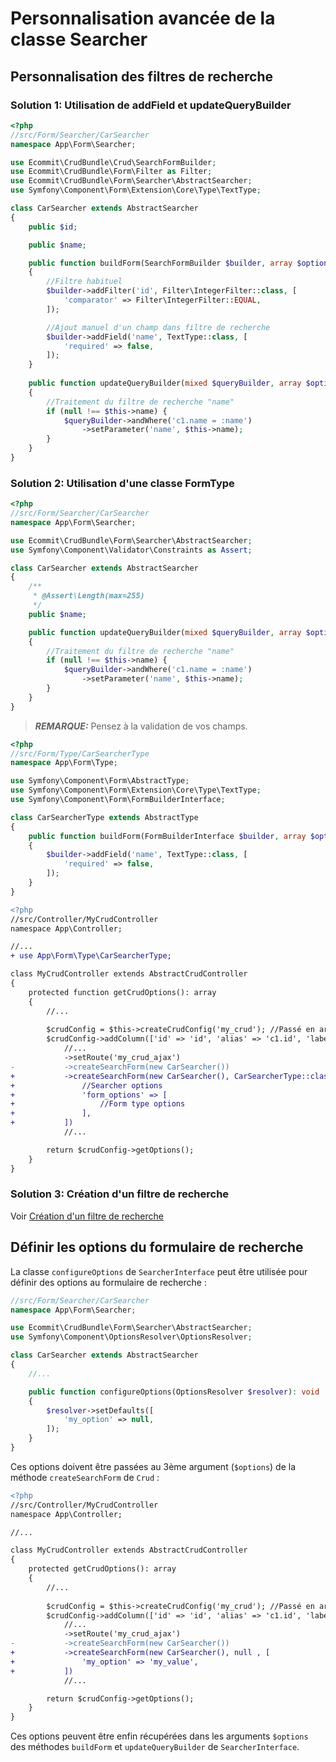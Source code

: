 # Personnalisation avancée de la classe Searcher

## Personnalisation des filtres de recherche

### Solution 1: Utilisation de addField et updateQueryBuilder

```php
<?php
//src/Form/Searcher/CarSearcher
namespace App\Form\Searcher;

use Ecommit\CrudBundle\Crud\SearchFormBuilder;
use Ecommit\CrudBundle\Form\Filter as Filter;
use Ecommit\CrudBundle\Form\Searcher\AbstractSearcher;
use Symfony\Component\Form\Extension\Core\Type\TextType;

class CarSearcher extends AbstractSearcher
{
    public $id;

    public $name;

    public function buildForm(SearchFormBuilder $builder, array $options): void
    {
        //Filtre habituel
        $builder->addFilter('id', Filter\IntegerFilter::class, [
            'comparator' => Filter\IntegerFilter::EQUAL,
        ]);

        //Ajout manuel d'un champ dans filtre de recherche
        $builder->addField('name', TextType::class, [
            'required' => false,
        ]);
    }
    
    public function updateQueryBuilder(mixed $queryBuilder, array $options): void
    {
        //Traitement du filtre de recherche "name"
        if (null !== $this->name) {
            $queryBuilder->andWhere('c1.name = :name')
                ->setParameter('name', $this->name);
        }
    }
}
```

### Solution 2: Utilisation d'une classe FormType

```php
<?php
//src/Form/Searcher/CarSearcher
namespace App\Form\Searcher;

use Ecommit\CrudBundle\Form\Searcher\AbstractSearcher;
use Symfony\Component\Validator\Constraints as Assert;

class CarSearcher extends AbstractSearcher
{
    /**
     * @Assert\Length(max=255)
     */
    public $name;

    public function updateQueryBuilder(mixed $queryBuilder, array $options): void
    {
        //Traitement du filtre de recherche "name"
        if (null !== $this->name) {
            $queryBuilder->andWhere('c1.name = :name')
                ->setParameter('name', $this->name);
        }
    }
}
```

> **_REMARQUE:_**  Pensez à la validation de vos champs.


```php
<?php
//src/Form/Type/CarSearcherType
namespace App\Form\Type;

use Symfony\Component\Form\AbstractType;
use Symfony\Component\Form\Extension\Core\Type\TextType;
use Symfony\Component\Form\FormBuilderInterface;

class CarSearcherType extends AbstractType
{
    public function buildForm(FormBuilderInterface $builder, array $options): void
    {
        $builder->addField('name', TextType::class, [
            'required' => false,
        ]);
    }
}
```

```diff
<?php
//src/Controller/MyCrudController
namespace App\Controller;

//...
+ use App\Form\Type\CarSearcherType;

class MyCrudController extends AbstractCrudController
{
    protected function getCrudOptions(): array
    {
        //...
        
        $crudConfig = $this->createCrudConfig('my_crud'); //Passé en argument: Nom du CRUD
        $crudConfig->addColumn(['id' => 'id', 'alias' => 'c1.id', 'label' => 'Id'])
            //...
            ->setRoute('my_crud_ajax')
-           ->createSearchForm(new CarSearcher())
+           ->createSearchForm(new CarSearcher(), CarSearcherType::class , [
+               //Searcher options
+               'form_options' => [
+                   //Form type options
+               ],
+           ])
            //...

        return $crudConfig->getOptions();
    }
}
```

### Solution 3: Création d'un filtre de recherche

Voir [Création d'un filtre de recherche](create_filter.md)


## Définir les options du formulaire de recherche

La classe `configureOptions` de `SearcherInterface` peut être utilisée pour définir des options au formulaire de recherche :

```php
//src/Form/Searcher/CarSearcher
namespace App\Form\Searcher;

use Ecommit\CrudBundle\Form\Searcher\AbstractSearcher;
use Symfony\Component\OptionsResolver\OptionsResolver;

class CarSearcher extends AbstractSearcher
{
    //...

    public function configureOptions(OptionsResolver $resolver): void
    {
        $resolver->setDefaults([
            'my_option' => null,
        ]);
    }
}
```

Ces options doivent être passées au 3ème argument (`$options`) de la méthode `createSearchForm` de `Crud` :

```diff
<?php
//src/Controller/MyCrudController
namespace App\Controller;

//...

class MyCrudController extends AbstractCrudController
{
    protected getCrudOptions(): array
    {
        //...
        
        $crudConfig = $this->createCrudConfig('my_crud'); //Passé en argument: Nom du CRUD
        $crudConfig->addColumn(['id' => 'id', 'alias' => 'c1.id', 'label' => 'Id'])
            //...
            ->setRoute('my_crud_ajax')
-           ->createSearchForm(new CarSearcher())
+           ->createSearchForm(new CarSearcher(), null , [
+               'my_option' => 'my_value',
+           ])
            //...

        return $crudConfig->getOptions();
    }
}
```

Ces options peuvent être enfin récupérées dans les arguments `$options` des méthodes `buildForm` et `updateQueryBuilder` de `SearcherInterface`.
